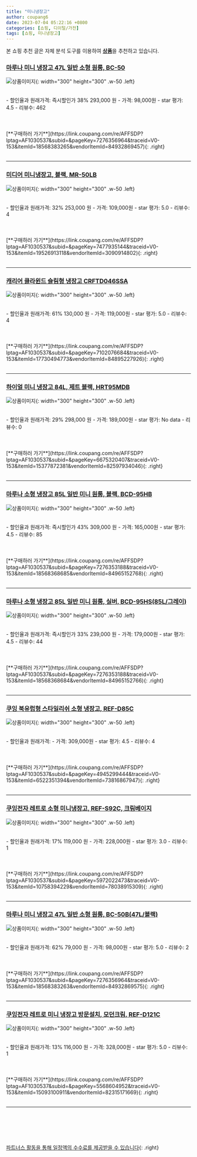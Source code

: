 ```yaml
---
title: "미니냉장고"
author: coupang6
date: 2023-07-04 05:22:16 +0800
categories: [쇼핑, 디이털/가전]
tags: [쇼핑, 미니냉장고]
---
```


본 쇼핑 추천 글은 자체 분석 도구를 이용하여 [**상품**](https://link.coupang.com/a/bao1ui)을 추천하고 있습니다.

### [마루나 미니 냉장고 47L 일반 소형 원룸, BC-50](https://link.coupang.com/re/AFFSDP?lptag=AF1030537&subid=&pageKey=7276356964&traceid=V0-153&itemId=18568383265&vendorItemId=84932869457)

![상품이미지](https://thumbnail9.coupangcdn.com/thumbnails/remote/230x230ex/image/vendor_inventory/a711/abcd27f1d8a7a2ce839ba200151c1bb566757a334647dca88f3f514a76a9.jpg){: width="300" height="300" .w-50 .left}


<br>
- 할인율과 원래가격: 즉시할인가 38%  293,000   원
- 가격: 98,000원
- star 평가: 4.5
- 리뷰수: 462
<br>
<br>
<br>
<br>
[**구매하러 가기**](https://link.coupang.com/re/AFFSDP?lptag=AF1030537&subid=&pageKey=7276356964&traceid=V0-153&itemId=18568383265&vendorItemId=84932869457){: .right}
<br>
<br>

---

### [미디어 미니냉장고, 블랙, MR-50LB](https://link.coupang.com/re/AFFSDP?lptag=AF1030537&subid=&pageKey=7477935144&traceid=V0-153&itemId=19526913118&vendorItemId=3090914802)

![상품이미지](https://thumbnail7.coupangcdn.com/thumbnails/remote/230x230ex/image/retail/images/1101274026686434-ef4ba74f-2cae-4baa-8464-04ac3e939006.jpg){: width="300" height="300" .w-50 .left}


<br>
- 할인율과 원래가격: 32%  253,000   원
- 가격: 109,000원
- star 평가: 5.0
- 리뷰수: 4
<br>
<br>
<br>
<br>
[**구매하러 가기**](https://link.coupang.com/re/AFFSDP?lptag=AF1030537&subid=&pageKey=7477935144&traceid=V0-153&itemId=19526913118&vendorItemId=3090914802){: .right}
<br>
<br>

---

### [캐리어 클라윈드 슬림형 냉장고 CRFTD046SSA](https://link.coupang.com/re/AFFSDP?lptag=AF1030537&subid=&pageKey=7102076684&traceid=V0-153&itemId=17730494773&vendorItemId=84895227926)

![상품이미지](https://thumbnail10.coupangcdn.com/thumbnails/remote/230x230ex/image/rs_quotation_api/l3nee3bf/ef46e22274c4485797b957331da77a27.jpg){: width="300" height="300" .w-50 .left}


<br>
- 할인율과 원래가격: 61%  130,000   원
- 가격: 119,000원
- star 평가: 5.0
- 리뷰수: 4
<br>
<br>
<br>
<br>
[**구매하러 가기**](https://link.coupang.com/re/AFFSDP?lptag=AF1030537&subid=&pageKey=7102076684&traceid=V0-153&itemId=17730494773&vendorItemId=84895227926){: .right}
<br>
<br>

---

### [하이얼 미니 냉장고 84L, 제트 블랙, HRT95MDB](https://link.coupang.com/re/AFFSDP?lptag=AF1030537&subid=&pageKey=6675320407&traceid=V0-153&itemId=15377872381&vendorItemId=82597934046)

![상품이미지](https://thumbnail9.coupangcdn.com/thumbnails/remote/230x230ex/image/retail/images/4693908347099779-3535f148-bd7f-454f-a535-b1ecbf5f0b3b.jpg){: width="300" height="300" .w-50 .left}


<br>
- 할인율과 원래가격: 29%  298,000   원
- 가격: 189,000원
- star 평가: No data
- 리뷰수: 0
<br>
<br>
<br>
<br>
[**구매하러 가기**](https://link.coupang.com/re/AFFSDP?lptag=AF1030537&subid=&pageKey=6675320407&traceid=V0-153&itemId=15377872381&vendorItemId=82597934046){: .right}
<br>
<br>

---

### [마루나 소형 냉장고 85L 일반 미니 원룸, 블랙, BCD-95HB](https://link.coupang.com/re/AFFSDP?lptag=AF1030537&subid=&pageKey=7276353188&traceid=V0-153&itemId=18568368685&vendorItemId=84965152768)

![상품이미지](https://thumbnail6.coupangcdn.com/thumbnails/remote/230x230ex/image/vendor_inventory/3a0e/3962329421168e805c3ca145698f23225e85e724a07a0f5d440c2d4f75ce.jpg){: width="300" height="300" .w-50 .left}


<br>
- 할인율과 원래가격: 즉시할인가 43%  309,000   원
- 가격: 165,000원
- star 평가: 4.5
- 리뷰수: 85
<br>
<br>
<br>
<br>
[**구매하러 가기**](https://link.coupang.com/re/AFFSDP?lptag=AF1030537&subid=&pageKey=7276353188&traceid=V0-153&itemId=18568368685&vendorItemId=84965152768){: .right}
<br>
<br>

---

### [마루나 소형 냉장고 85L 일반 미니 원룸, 실버, BCD-95HS(85L/그레이)](https://link.coupang.com/re/AFFSDP?lptag=AF1030537&subid=&pageKey=7276353188&traceid=V0-153&itemId=18568368684&vendorItemId=84965152766)

![상품이미지](https://thumbnail7.coupangcdn.com/thumbnails/remote/230x230ex/image/vendor_inventory/5ada/f0071ef5b738c0f63474f794c27b0f56976f5ecbb83d60929cd5c3eee663.jpg){: width="300" height="300" .w-50 .left}


<br>
- 할인율과 원래가격: 즉시할인가 33%  239,000   원
- 가격: 179,000원
- star 평가: 4.5
- 리뷰수: 44
<br>
<br>
<br>
<br>
[**구매하러 가기**](https://link.coupang.com/re/AFFSDP?lptag=AF1030537&subid=&pageKey=7276353188&traceid=V0-153&itemId=18568368684&vendorItemId=84965152766){: .right}
<br>
<br>

---

### [쿠잉 북유럽형 스타일리쉬 소형 냉장고, REF-D85C](https://link.coupang.com/re/AFFSDP?lptag=AF1030537&subid=&pageKey=4945299444&traceid=V0-153&itemId=6522351394&vendorItemId=73816867947)

![상품이미지](https://thumbnail8.coupangcdn.com/thumbnails/remote/230x230ex/image/retail/images/2271839915961915-2d99ad52-1d8f-4d8f-ba07-04bff7458797.jpg){: width="300" height="300" .w-50 .left}


<br>
- 할인율과 원래가격: 
- 가격: 309,000원
- star 평가: 4.5
- 리뷰수: 4
<br>
<br>
<br>
<br>
[**구매하러 가기**](https://link.coupang.com/re/AFFSDP?lptag=AF1030537&subid=&pageKey=4945299444&traceid=V0-153&itemId=6522351394&vendorItemId=73816867947){: .right}
<br>
<br>

---

### [쿠잉전자 레트로 소형 미니냉장고, REF-S92C, 크림베이지](https://link.coupang.com/re/AFFSDP?lptag=AF1030537&subid=&pageKey=5972022473&traceid=V0-153&itemId=10758394229&vendorItemId=78038915309)

![상품이미지](https://thumbnail6.coupangcdn.com/thumbnails/remote/230x230ex/image/retail/images/3746401364759254-c1e6fb58-0cbd-4b19-a995-327951236fa9.jpg){: width="300" height="300" .w-50 .left}


<br>
- 할인율과 원래가격: 17%  119,000   원
- 가격: 228,000원
- star 평가: 3.0
- 리뷰수: 1
<br>
<br>
<br>
<br>
[**구매하러 가기**](https://link.coupang.com/re/AFFSDP?lptag=AF1030537&subid=&pageKey=5972022473&traceid=V0-153&itemId=10758394229&vendorItemId=78038915309){: .right}
<br>
<br>

---

### [마루나 미니 냉장고 47L 일반 소형 원룸, BC-50B(47L/블랙)](https://link.coupang.com/re/AFFSDP?lptag=AF1030537&subid=&pageKey=7276356964&traceid=V0-153&itemId=18568383263&vendorItemId=84932869575)

![상품이미지](https://thumbnail10.coupangcdn.com/thumbnails/remote/230x230ex/image/vendor_inventory/8623/2206eea45115d2ffa10036061d5a73c7474f4d504478c19cfbc8039ceddb.jpg){: width="300" height="300" .w-50 .left}


<br>
- 할인율과 원래가격: 62%  79,000   원
- 가격: 98,000원
- star 평가: 5.0
- 리뷰수: 2
<br>
<br>
<br>
<br>
[**구매하러 가기**](https://link.coupang.com/re/AFFSDP?lptag=AF1030537&subid=&pageKey=7276356964&traceid=V0-153&itemId=18568383263&vendorItemId=84932869575){: .right}
<br>
<br>

---

### [쿠잉전자 레트로 미니 냉장고 방문설치, 모던크림, REF-D121C](https://link.coupang.com/re/AFFSDP?lptag=AF1030537&subid=&pageKey=5568604952&traceid=V0-153&itemId=15093100911&vendorItemId=82315171669)

![상품이미지](https://thumbnail8.coupangcdn.com/thumbnails/remote/230x230ex/image/retail/images/119739438461429-810ad16b-7ad7-47dd-89b0-72f2d60a9ced.jpg){: width="300" height="300" .w-50 .left}


<br>
- 할인율과 원래가격: 13%  116,000   원
- 가격: 328,000원
- star 평가: 5.0
- 리뷰수: 1
<br>
<br>
<br>
<br>
[**구매하러 가기**](https://link.coupang.com/re/AFFSDP?lptag=AF1030537&subid=&pageKey=5568604952&traceid=V0-153&itemId=15093100911&vendorItemId=82315171669){: .right}
<br>
<br>

---
<br><br><br><br><br> [파트너스 활동을 통해 일정액의 수수료를 제공받을 수 있습니다](https://link.coupang.com/a/bao1ui){: .right}